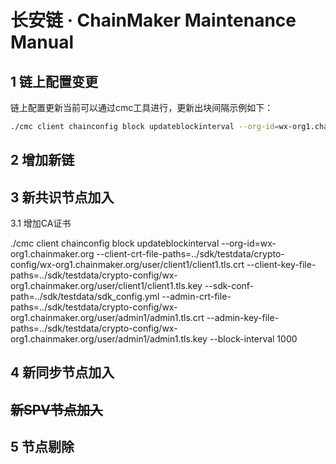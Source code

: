 # 长安链 · ChainMaker Maintenance Manual

## 1 链上配置变更

链上配置更新当前可以通过cmc工具进行，更新出块间隔示例如下：

```sh
./cmc client chainconfig block updateblockinterval --org-id=wx-org1.chainmaker.org --client-crt-file-paths=../sdk/testdata/crypto-config/wx-org1.chainmaker.org/user/client1/client1.tls.crt --client-key-file-paths=../sdk/testdata/crypto-config/wx-org1.chainmaker.org/user/client1/client1.tls.key --sdk-conf-path=../sdk/testdata/sdk_config.yml --admin-crt-file-paths=../sdk/testdata/crypto-config/wx-org1.chainmaker.org/user/admin1/admin1.tls.crt --admin-key-file-paths=../sdk/testdata/crypto-config/wx-org1.chainmaker.org/user/admin1/admin1.tls.key --block-interval 1000
```



## 2 增加新链



## 3 新共识节点加入

3.1 增加CA证书

./cmc client chainconfig block updateblockinterval --org-id=wx-org1.chainmaker.org --client-crt-file-paths=../sdk/testdata/crypto-config/wx-org1.chainmaker.org/user/client1/client1.tls.crt --client-key-file-paths=../sdk/testdata/crypto-config/wx-org1.chainmaker.org/user/client1/client1.tls.key --sdk-conf-path=../sdk/testdata/sdk_config.yml --admin-crt-file-paths=../sdk/testdata/crypto-config/wx-org1.chainmaker.org/user/admin1/admin1.tls.crt --admin-key-file-paths=../sdk/testdata/crypto-config/wx-org1.chainmaker.org/user/admin1/admin1.tls.key --block-interval 1000

## 4 新同步节点加入



## ~~新SPV节点加入~~



## 5 节点剔除















